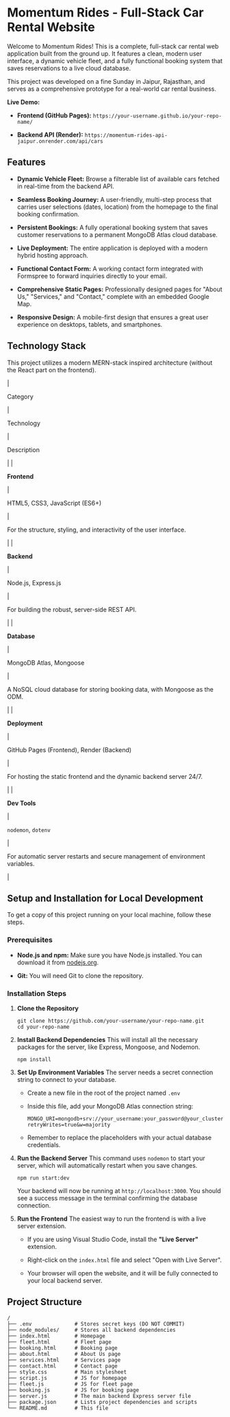 Momentum Rides - Full-Stack Car Rental Website
==============================================

Welcome to Momentum Rides! This is a complete, full-stack car rental web application built from the ground up. It features a clean, modern user interface, a dynamic vehicle fleet, and a fully functional booking system that saves reservations to a live cloud database.

This project was developed on a fine Sunday in Jaipur, Rajasthan, and serves as a comprehensive prototype for a real-world car rental business.

**Live Demo:**

-   **Frontend (GitHub Pages):**  `https://your-username.github.io/your-repo-name/`

-   **Backend API (Render):**  `https://momentum-rides-api-jaipur.onrender.com/api/cars`

Features
--------

-   **Dynamic Vehicle Fleet:** Browse a filterable list of available cars fetched in real-time from the backend API.

-   **Seamless Booking Journey:** A user-friendly, multi-step process that carries user selections (dates, location) from the homepage to the final booking confirmation.

-   **Persistent Bookings:** A fully operational booking system that saves customer reservations to a permanent MongoDB Atlas cloud database.

-   **Live Deployment:** The entire application is deployed with a modern hybrid hosting approach.

-   **Functional Contact Form:** A working contact form integrated with Formspree to forward inquiries directly to your email.

-   **Comprehensive Static Pages:** Professionally designed pages for "About Us," "Services," and "Contact," complete with an embedded Google Map.

-   **Responsive Design:** A mobile-first design that ensures a great user experience on desktops, tablets, and smartphones.

Technology Stack
----------------

This project utilizes a modern MERN-stack inspired architecture (without the React part on the frontend).

|

Category

 |

Technology

 |

Description

 |
|

**Frontend**

 |

HTML5, CSS3, JavaScript (ES6+)

 |

For the structure, styling, and interactivity of the user interface.

 |
|

**Backend**

 |

Node.js, Express.js

 |

For building the robust, server-side REST API.

 |
|

**Database**

 |

MongoDB Atlas, Mongoose

 |

A NoSQL cloud database for storing booking data, with Mongoose as the ODM.

 |
|

**Deployment**

 |

GitHub Pages (Frontend), Render (Backend)

 |

For hosting the static frontend and the dynamic backend server 24/7.

 |
|

**Dev Tools**

 |

`nodemon`, `dotenv`

 |

For automatic server restarts and secure management of environment variables.

 |

Setup and Installation for Local Development
--------------------------------------------

To get a copy of this project running on your local machine, follow these steps.

### Prerequisites

-   **Node.js and npm:** Make sure you have Node.js installed. You can download it from [nodejs.org](https://nodejs.org/ "null").

-   **Git:** You will need Git to clone the repository.

### Installation Steps

1.  **Clone the Repository**

    ```
    git clone https://github.com/your-username/your-repo-name.git
    cd your-repo-name

    ```

2.  **Install Backend Dependencies** This will install all the necessary packages for the server, like Express, Mongoose, and Nodemon.

    ```
    npm install

    ```

3.  **Set Up Environment Variables** The server needs a secret connection string to connect to your database.

    -   Create a new file in the root of the project named `.env`

    -   Inside this file, add your MongoDB Atlas connection string:

        ```
        MONGO_URI=mongodb+srv://your_username:your_password@your_cluster_url/MomentumRidesDB?retryWrites=true&w=majority

        ```

    -   Remember to replace the placeholders with your actual database credentials.

4.  **Run the Backend Server** This command uses `nodemon` to start your server, which will automatically restart when you save changes.

    ```
    npm run start:dev

    ```

    Your backend will now be running at `http://localhost:3000`. You should see a success message in the terminal confirming the database connection.

5.  **Run the Frontend** The easiest way to run the frontend is with a live server extension.

    -   If you are using Visual Studio Code, install the **"Live Server"** extension.

    -   Right-click on the `index.html` file and select "Open with Live Server".

    -   Your browser will open the website, and it will be fully connected to your local backend server.

Project Structure
-----------------

```
/
├── .env              # Stores secret keys (DO NOT COMMIT)
├── node_modules/     # Stores all backend dependencies
├── index.html        # Homepage
├── fleet.html        # Fleet page
├── booking.html      # Booking page
├── about.html        # About Us page
├── services.html     # Services page
├── contact.html      # Contact page
├── style.css         # Main stylesheet
├── script.js         # JS for homepage
├── fleet.js          # JS for fleet page
├── booking.js        # JS for booking page
├── server.js         # The main backend Express server file
├── package.json      # Lists project dependencies and scripts
└── README.md         # This file

```
